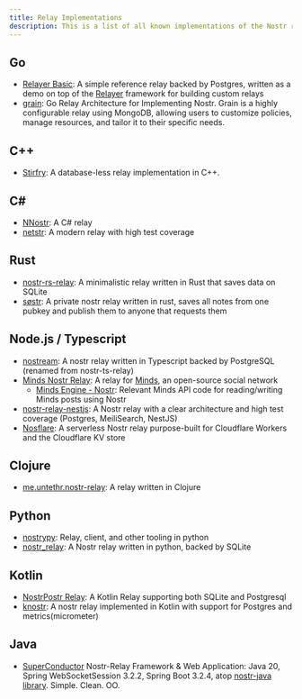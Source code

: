 ```yaml
---
title: Relay Implementations
description: This is a list of all known implementations of the Nostr relay spec. You only need this if you're planning on running a relay yourself. Relays are (so far) application agnostic. You can run your own or use any or all of the public instances.
---
```


## Go

-   [Relayer Basic](https://github.com/fiatjaf/relayer/tree/master/examples/basic): A simple reference relay backed by Postgres, written as a demo on top of the [Relayer](https://github.com/fiatjaf/relayer) framework for building custom relays
-   [grain](https://github.com/0ceanSlim/grain): Go Relay Architecture for Implementing Nostr. Grain is a highly configurable relay using MongoDB, allowing users to customize policies, manage resources, and tailor it to their specific needs.

## C++

-   [Stirfry](https://github.com/hoytech/strfry): A database-less relay implementation in C++.

## C#

-   [NNostr](https://github.com/Kukks/NNostr): A C# relay
-   [netstr](https://github.com/bezysoftware/netstr): A modern relay with high test coverage

## Rust

-   [nostr-rs-relay](https://sr.ht/~gheartsfield/nostr-rs-relay/): A minimalistic relay written in Rust that saves data on SQLite
-   [søstr](https://github.com/metasikander/s0str): A private nostr relay written in rust, saves all notes from one pubkey and publish them to anyone that requests them

## Node.js / Typescript

-   [nostream](https://github.com/Cameri/nostream): A nostr relay written in Typescript backed by PostgreSQL (renamed from nostr-ts-relay)
-   [Minds Nostr Relay](https://gitlab.com/minds/infrastructure/nostr-relay): A relay for [Minds](https://www.minds.com), an open-source social network
    -   [Minds Engine - Nostr](https://gitlab.com/minds/engine/-/tree/master/Core/Nostr): Relevant Minds API code for reading/writing Minds posts using Nostr
-   [nostr-relay-nestjs](https://github.com/CodyTseng/nostr-relay-nestjs): A Nostr relay with a clear architecture and high test coverage (Postgres, MeiliSearch, NestJS)
-   [Nosflare](https://github.com/Spl0itable/nosflare): A serverless Nostr relay purpose-built for Cloudflare Workers and the Cloudflare KV store

## Clojure

-   [me.untethr.nostr-relay](https://github.com/atdixon/me.untethr.nostr-relay): A relay written in Clojure

## Python

-   [nostrypy](https://github.com/monty888/nostrpy): Relay, client, and other tooling in python
-   [nostr_relay](https://code.pobblelabs.org/fossil/nostr_relay/): A Nostr relay written in python, backed by SQLite

## Kotlin

-   [NostrPostr Relay](https://github.com/Giszmo/NostrPostr/tree/master/NostrRelay): A Kotlin Relay supporting both SQLite and Postgresql
-   [knostr](https://github.com/lpicanco/knostr): A nostr relay implemented in Kotlin with support for Postgres and metrics(micrometer)

## Java

-   [SuperConductor](https://github.com/avlo/superconductor) Nostr-Relay Framework & Web Application: Java 20, Spring WebSocketSession 3.2.2, Spring Boot 3.2.4, atop [nostr-java library](https://github.com/tcheeric/nostr-java).  Simple. Clean. OO.
